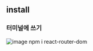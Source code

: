 ## install

### 터미널에 쓰기
![image](https://github.com/3dodam/react_basic/assets/129016953/bd41f051-af46-4085-bd7a-bb2fddd5f68e)
    npm i react-router-dom
